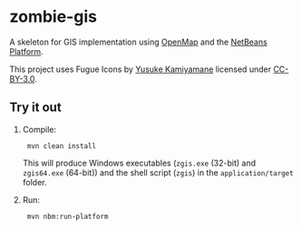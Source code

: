zombie-gis
==========
A skeleton for GIS implementation using [OpenMap](http://openmap.bbn.com) and the [NetBeans Platform](http://www.netbeans.org).

This project uses Fugue Icons by [Yusuke Kamiyamane](http://p.yusukekamiyamane.com/) licensed under [CC-BY-3.0](http://creativecommons.org/licenses/by/3.0/).

Try it out
----------
1. Compile:

        mvn clean install

   This will produce Windows executables (`zgis.exe` (32-bit) and `zgis64.exe` (64-bit)) and the shell script (`zgis`) in the `application/target` folder.

2. Run:

        mvn nbm:run-platform

